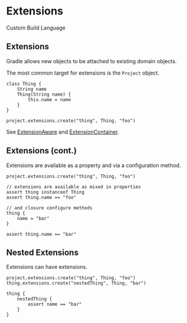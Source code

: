 # Extensions

Custom Build Language

## Extensions

Gradle allows new objects to be attached to existing domain objects.

The most common target for extensions is the `Project` object.

    class Thing {
        String name
        Thing(String name) { 
            this.name = name 
        }
    }

    project.extensions.create("thing", Thing, "foo")

See [ExtensionAware](http://gradle.org/docs/current/dsl/org.gradle.api.plugins.ExtensionAware.html) and [ExtensionContainer](http://gradle.org/docs/current/javadoc/org/gradle/api/plugins/ExtensionContainer.html).

## Extensions (cont.)

Extensions are available as a property and via a configuration method.

    project.extensions.create("thing", Thing, "foo")

    // extensions are available as mixed in properties
    assert thing instanceof Thing
    assert thing.name == "foo"

    // and closure configure methods
    thing {
        name = "bar"
    }

    assert thing.name == "bar"

## Nested Extensions

Extensions can have extensions.

    project.extensions.create("thing", Thing, "foo")
    thing.extensions.create("nestedThing", Thing, "bar")
    
    thing {
        nestedThing {
            assert name == "bar"
        }
    }